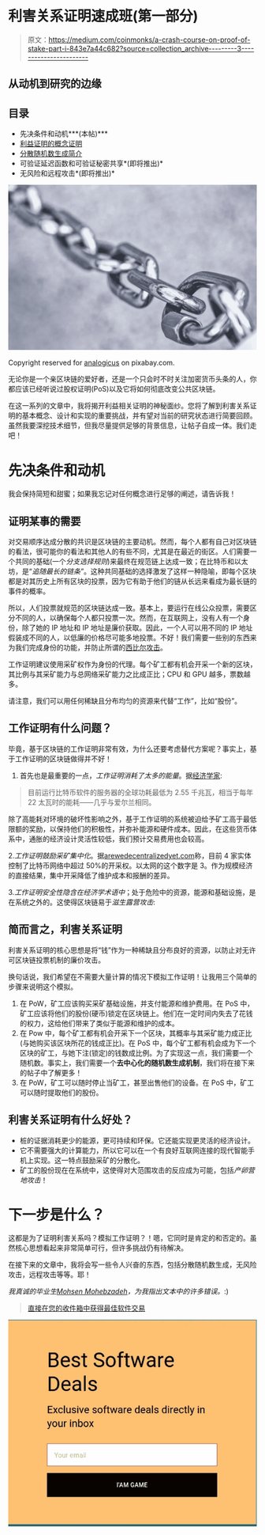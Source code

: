 # 利害关系证明速成班(第一部分)

> 原文：<https://medium.com/coinmonks/a-crash-course-on-proof-of-stake-part-i-843e7a44c682?source=collection_archive---------3----------------------->

## 从动机到研究的边缘

## **目录**

*   先决条件和动机***(本帖)***
*   [利益证明的概念证明](/coinmonks/a-crash-course-on-proof-of-stake-part-ii-96aeea8a0f58)
*   [分散随机数生成简介](/coinmonks/a-crash-course-on-proof-of-stake-part-iii-67aa720ea08f)
*   可验证延迟函数和可验证秘密共享*(即将推出)*
*   无风险和远程攻击*(即将推出)*

![](img/2c28f61b08ebc7ce0ed026edf9e84eac.png)

Copyright reserved for [analogicus](https://pixabay.com/en/users/analogicus-8164369/) on pixabay.com.

无论你是一个亲区块链的爱好者，还是一个只会时不时关注加密货币头条的人，你都应该已经听说过股权证明(PoS)以及它将如何彻底改变公共区块链。

在这一系列的文章中，我将揭开利益相关证明的神秘面纱。您将了解到利害关系证明的基本概念、设计和实现的重要挑战，并有望对当前的研究状态进行简要回顾。虽然我要深挖技术细节，但我尽量提供足够的背景信息，让帖子自成一体。我们走吧！

# 先决条件和动机

我会保持简短和甜蜜；如果我忘记对任何概念进行足够的阐述，请告诉我！

## 证明某事的需要

对交易顺序达成分散的共识是区块链的主要动机。然而，每个人都有自己对区块链的看法，很可能你的看法和其他人的有些不同，尤其是在最近的街区。人们需要一个共同的基础(一个*分支选择规则*)来最终在规范链上达成一致；在比特币和以太坊，是“*追随最长的链条”*。这种共同基础的选择激发了这样一种隐喻，即每个区块都是对其历史上所有区块的投票，因为它有助于他们的链从长远来看成为最长链的事件的概率。

所以，人们投票就规范的区块链达成一致。基本上，要运行在线公众投票，需要区分不同的人，以确保每个人都只投票一次。然而，在互联网上，没有人有一个身份，除了她的 IP 地址和 IP 地址是廉价获取。因此，一个人可以用不同的 IP 地址假装成不同的人，以低廉的价格尽可能多地投票。不好！我们需要一些别的东西来为我们完成身份的功能，并防止所谓的[西比尔攻击](https://en.wikipedia.org/wiki/Sybil_attack)。

工作证明建议使用采矿权作为身份的代理。每个矿工都有机会开采一个新的区块，其比例与其采矿能力与总网络采矿能力之比成正比；CPU 和 GPU 越多，票数越多。

请注意，我们可以用任何稀缺且分布均匀的资源来代替“工作”，比如“股份”。

## 工作证明有什么问题？

毕竟，基于区块链的工作证明非常有效，为什么还要考虑替代方案呢？事实上，基于工作证明的区块链做得并不好！

1.  首先也是最重要的一点，*工作证明消耗了太多的能量*。据[经济学家](https://www.economist.com/the-economist-explains/2018/07/09/why-bitcoin-uses-so-much-energy):

> 目前运行比特币软件的服务器的全球功耗最低为 2.55 千兆瓦，相当于每年 22 太瓦时的能耗——几乎与爱尔兰相同。

除了高能耗对环境的破坏性影响之外，基于工作证明的系统被迫给予矿工高于最低限额的奖励，以保持他们的积极性，并弥补能源和硬件成本。因此，在这些货币体系中，通胀的经济设计灵活性较低，我们预计交易费用也会较高。

2.*工作证明鼓励采矿集中化*。据[arewedecentralizedyet.com](http://arewedecentralizedyet.com)称，目前 4 家实体控制了比特币网络中超过 50%的开采权。以太网的这个数字是 3。作为规模经济的直接结果，集中开采降低了维护成本和报酬的差异。

3.*工作证明安全性隐含在经济学术语中*；处于危险中的资源，能源和基础设施，是在系统之外的。这使得区块链易于*滋生露营攻击*:

## 简而言之，利害关系证明

利害关系证明的核心思想是将“钱”作为一种稀缺且分布良好的资源，以防止对无许可区块链投票机制的廉价攻击。

换句话说，我们希望在不需要大量计算的情况下模拟工作证明！让我用三个简单的步骤来说明这个模拟。

1.  在 PoW，矿工应该购买采矿基础设施，并支付能源和维护费用。在 PoS 中，矿工应该将他们的股份(硬币)锁定在区块链上。他们在一定时间内失去了花钱的权力，这给他们带来了类似于能源和维护的成本。
2.  在 Pow 中，每个矿工都有机会开采下一个区块，其概率与其采矿能力成正比(与她购买该区块所花的钱成正比)。在 PoS 中，每个矿工都有机会成为下一个区块的矿工，与她下注(锁定)的钱数成比例。为了实现这一点，我们需要一个随机数。事实上，我们需要一个**去中心化的随机数生成机制**，我们将在接下来的帖子中了解更多！
3.  在 PoW，矿工可以随时停止当矿工，甚至出售他们的设备。在 PoS 中，矿工可以随时提取他们的股份。

## 利害关系证明有什么好处？

*   桩的证据消耗更少的能源，更可持续和环保。它还能实现更灵活的经济设计。
*   它不需要强大的计算能力，所以它可以在一个有良好互联网连接的现代智能手机上实现。这一特点鼓励采矿的分散化。
*   矿工的股份现在在系统中，这使得对大范围攻击的反应成为可能，包括*产卵营地攻击*！

# 下一步是什么？

这都是为了证明利害关系吗？模拟工作证明？！嗯，它同时是肯定的和否定的。虽然核心思想看起来非常简单可行，但许多挑战仍有待解决。

在接下来的文章中，我将会写一些令人兴奋的东西，包括分散随机数生成，无风险攻击，远程攻击等等。耶！

*我真诚的毕业生*[*Mohsen Mohebzadeh*](https://medium.com/u/4f639540b215?source=post_page-----843e7a44c682--------------------------------)*，为我指出文本中的许多错误。*:)

> [直接在您的收件箱中获得最佳软件交易](https://coincodecap.com/?utm_source=coinmonks)

[![](img/7c0b3dfdcbfea594cc0ae7d4f9bf6fcb.png)](https://coincodecap.com/?utm_source=coinmonks)